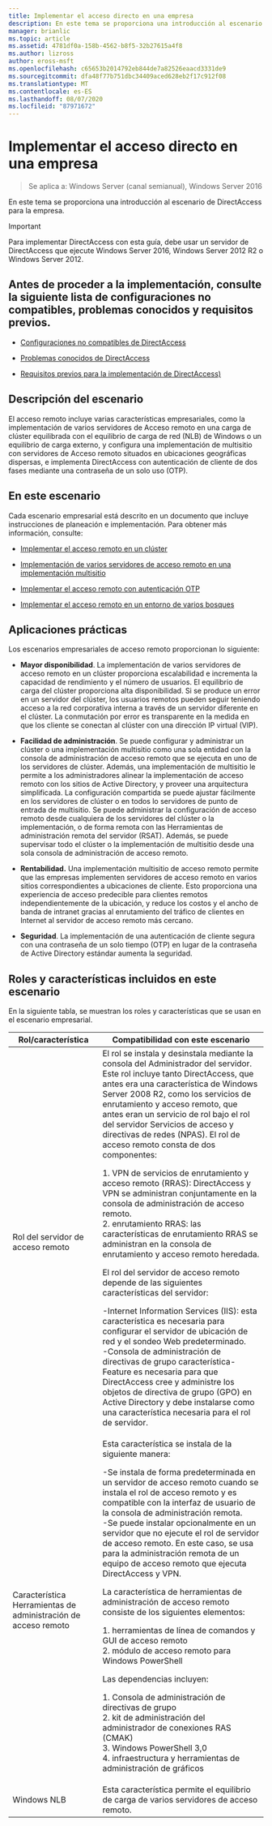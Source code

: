 ```yaml
---
title: Implementar el acceso directo en una empresa
description: En este tema se proporciona una introducción al escenario de DirectAccess en Windows Server 2016 para la empresa.
manager: brianlic
ms.topic: article
ms.assetid: 4781df0a-158b-4562-b8f5-32b27615a4f8
ms.author: lizross
author: eross-msft
ms.openlocfilehash: c65653b2014792eb844de7a82526eaacd3331de9
ms.sourcegitcommit: dfa48f77b751dbc34409aced628eb2f17c912f08
ms.translationtype: MT
ms.contentlocale: es-ES
ms.lasthandoff: 08/07/2020
ms.locfileid: "87971672"
---
```

# <a name="deploy-remote-access-in-an-enterprise"></a>Implementar el acceso directo en una empresa

>Se aplica a: Windows Server (canal semianual), Windows Server 2016

En este tema se proporciona una introducción al escenario de DirectAccess para la empresa.


> [!IMPORTANT]
> Para implementar DirectAccess con esta guía, debe usar un servidor de DirectAccess que ejecute Windows Server 2016, Windows Server 2012 R2 o Windows Server 2012.

## <a name="before-you-begin-deploying-see-the-list-of-unsupported-configurations-known-issues-and-prerequisites"></a>Antes de proceder a la implementación, consulte la siguiente lista de configuraciones no compatibles, problemas conocidos y requisitos previos.

-   [Configuraciones no compatibles de DirectAccess](../directaccess/directaccess-unsupported-configurations.md)

-   [Problemas conocidos de DirectAccess](../directaccess/directaccess-known-issues.md)

-   [Requisitos previos para la implementación de DirectAccess)](../directaccess/prerequisites-for-deploying-directaccess.md)

## <a name="scenario-description"></a><a name="BKMK_OVER"></a>Descripción del escenario
El acceso remoto incluye varias características empresariales, como la implementación de varios servidores de Acceso remoto en una carga de clúster equilibrada con el equilibrio de carga de red (NLB) de Windows o un equilibrio de carga externo, y configura una implementación de multisitio con servidores de Acceso remoto situados en ubicaciones geográficas dispersas, e implementa DirectAccess con autenticación de cliente de dos fases mediante una contraseña de un solo uso (OTP).

## <a name="in-this-scenario"></a>En este escenario
Cada escenario empresarial está descrito en un documento que incluye instrucciones de planeación e implementación. Para obtener más información, consulte:

-   [Implementar el acceso remoto en un clúster](cluster/Deploy-Remote-Access-In-Cluster.md)

-   [Implementación de varios servidores de acceso remoto en una implementación multisitio](multisite/Deploy-Multiple-Remote-Access-Servers-in-a-Multisite-Deployment.md)

-   [Implementar el acceso remoto con autenticación OTP](otp/Deploy-RA-OTP.md)

-   [Implementar el acceso remoto en un entorno de varios bosques](multi-forest/Deploy-Remote-Access-in-a-Multi-Forest-Environment.md)

## <a name="practical-applications"></a><a name="BKMK_APP"></a>Aplicaciones prácticas
Los escenarios empresariales de acceso remoto proporcionan lo siguiente:

-   **Mayor disponibilidad**. La implementación de varios servidores de acceso remoto en un clúster proporciona escalabilidad e incrementa la capacidad de rendimiento y el número de usuarios. El equilibrio de carga del clúster proporciona alta disponibilidad. Si se produce un error en un servidor del clúster, los usuarios remotos pueden seguir teniendo acceso a la red corporativa interna a través de un servidor diferente en el clúster. La conmutación por error es transparente en la medida en que los cliente se conectan al clúster con una dirección IP virtual (VIP).

-   **Facilidad de administración**. Se puede configurar y administrar un clúster o una implementación multisitio como una sola entidad con la consola de administración de acceso remoto que se ejecuta en uno de los servidores de clúster. Además, una implementación de multisitio le permite a los administradores alinear la implementación de acceso remoto con los sitios de Active Directory, y proveer una arquitectura simplificada. La configuración compartida se puede ajustar fácilmente en los servidores de clúster o en todos lo servidores de punto de entrada de multisitio. Se puede administrar la configuración de acceso remoto desde cualquiera de los servidores del clúster o la implementación, o de forma remota con las Herramientas de administración remota del servidor (RSAT). Además, se puede supervisar todo el clúster o la implementación de multisitio desde una sola consola de administración de acceso remoto.

-   **Rentabilidad.** Una implementación multisitio de acceso remoto permite que las empresas implementen servidores de acceso remoto en varios sitios correspondientes a ubicaciones de cliente. Esto proporciona una experiencia de acceso predecible para clientes remotos independientemente de la ubicación, y reduce los costos y el ancho de banda de intranet gracias al enrutamiento del tráfico de clientes en Internet al servidor de acceso remoto más cercano.

-   **Seguridad**. La implementación de una autenticación de cliente segura con una contraseña de un solo tiempo (OTP) en lugar de la contraseña de Active Directory estándar aumenta la seguridad.

## <a name="roles-and-features-included-in-this-scenario"></a><a name="BKMK_NEW"></a>Roles y características incluidos en este escenario
En la siguiente tabla, se muestran los roles y características que se usan en el escenario empresarial.

|Rol/característica|Compatibilidad con este escenario|
|---------|-----------------|
|Rol del servidor de acceso remoto|El rol se instala y desinstala mediante la consola del Administrador del servidor. Este rol incluye tanto DirectAccess, que antes era una característica de Windows Server 2008 R2, como los servicios de enrutamiento y acceso remoto, que antes eran un servicio de rol bajo el rol del servidor Servicios de acceso y directivas de redes (NPAS). El rol de acceso remoto consta de dos componentes:<p>1. VPN de servicios de enrutamiento y acceso remoto (RRAS): DirectAccess y VPN se administran conjuntamente en la consola de administración de acceso remoto.<br />2. enrutamiento RRAS: las características de enrutamiento RRAS se administran en la consola de enrutamiento y acceso remoto heredada.<p>El rol del servidor de acceso remoto depende de las siguientes características del servidor:<p>-Internet Information Services (IIS): esta característica es necesaria para configurar el servidor de ubicación de red y el sondeo Web predeterminado.<br />-Consola de administración de directivas de grupo característica-Feature es necesaria para que DirectAccess cree y administre los objetos de directiva de grupo (GPO) en Active Directory y debe instalarse como una característica necesaria para el rol de servidor.|
|Característica Herramientas de administración de acceso remoto|Esta característica se instala de la siguiente manera:<p>-Se instala de forma predeterminada en un servidor de acceso remoto cuando se instala el rol de acceso remoto y es compatible con la interfaz de usuario de la consola de administración remota.<br />-Se puede instalar opcionalmente en un servidor que no ejecute el rol de servidor de acceso remoto. En este caso, se usa para la administración remota de un equipo de acceso remoto que ejecuta DirectAccess y VPN.<p>La característica de herramientas de administración de acceso remoto consiste de los siguientes elementos:<p>1. herramientas de línea de comandos y GUI de acceso remoto<br />2. módulo de acceso remoto para Windows PowerShell<p>Las dependencias incluyen:<p>1. Consola de administración de directivas de grupo<br />2. kit de administración del administrador de conexiones RAS (CMAK)<br />3. Windows PowerShell 3,0<br />4. infraestructura y herramientas de administración de gráficos|
|Windows NLB|Esta característica permite el equilibrio de carga de varios servidores de acceso remoto.|



